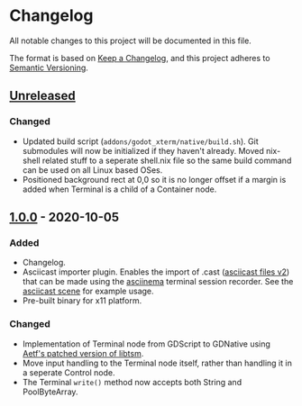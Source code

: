 # Changelog
All notable changes to this project will be documented in this file.

The format is based on [Keep a Changelog](https://keepachangelog.com/en/1.0.0/),
and this project adheres to [Semantic Versioning](https://semver.org/spec/v2.0.0.html).

## [Unreleased]
### Changed
- Updated build script (`addons/godot_xterm/native/build.sh`). Git submodules will now be initialized if they haven't already. Moved nix-shell related stuff to a seperate shell.nix file so the same build command can be used on all Linux based OSes.
- Positioned background rect at 0,0 so it is no longer offset if a margin is added when Terminal is a child of a Container node.

## [1.0.0] - 2020-10-05
### Added
- Changelog.
- Asciicast importer plugin. Enables the import of .cast ([asciicast files v2](https://github.com/asciinema/asciinema/blob/master/doc/asciicast-v2.md)) that can be made using the [asciinema](https://asciinema.org/) terminal session recorder. See the [asciicast scene](/examples/asciicast) for example usage.
- Pre-built binary for x11 platform.

### Changed
- Implementation of Terminal node from GDScript to GDNative using [Aetf's patched version of libtsm](https://github.com/Aetf/libtsm).
- Move input handling to the Terminal node itself, rather than handling it in a seperate Control node.
- The Terminal `write()` method now accepts both String and PoolByteArray.

[Unreleased]: https://github.com/lihop/godot-xterm/compare/v1.0.0...HEAD
[1.0.0]: https://github.com/lihop/godot-xterm/releases/tag/v1.0.0
